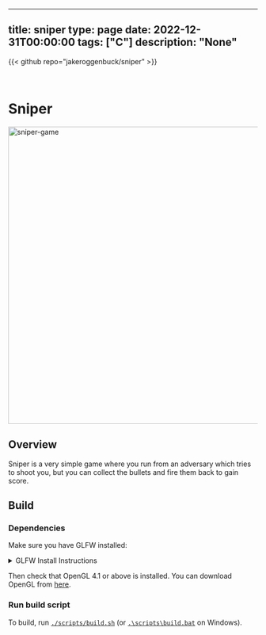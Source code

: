 
---
title: sniper
type: page
date: 2022-12-31T00:00:00
tags: ["C"]
description: "None"
---

{{< github repo="jakeroggenbuck/sniper" >}}

<br>

# Sniper

<img width="600" alt="sniper-game" src="https://user-images.githubusercontent.com/35516367/210126880-09b173bf-5f1d-47e2-8f3c-40c0589f72a9.png">

## Overview

Sniper is a very simple game where you run from an adversary which tries to
shoot you, but you can collect the bullets and fire them back to gain score.

## Build

### Dependencies

Make sure you have GLFW installed:

<details>
<summary>GLFW Install Instructions</summary>

#### Arch Linux

```bash
sudo pacman -S glfw-x11
```

#### Debian/Ubuntu

```bash
sudo apt install libglfw3 libglfw3-dev
```

#### Windows

Download a pre-compiled binary from [the GLFW website](https://www.glfw.org/download.html).

#### macOS

Install from Homebrew:

```zsh
brew install glfw
```

Or download a pre-compiled binary from [the GLFW website](https://www.glfw.org/download.html).

#### From source

See the instructions on [the GLFW website](https://www.glfw.org/docs/latest/compile.html).

</details>

Then check that OpenGL 4.1 or above is installed. You can download OpenGL from [here](https://www.khronos.org/opengl/wiki/Getting_Started#Downloading_OpenGL).

### Run build script

To build, run [`./scripts/build.sh`](scripts/build.sh) (or [`.\scripts\build.bat`](scripts/build.bat) on Windows).
